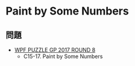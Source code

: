 # Paint by Some Numbers

## 問題
- [WPF PUZZLE GP 2017 ROUND 8](../questions/wpfpgp2017-8.md)
	- C15-17. Paint by Some Numbers
